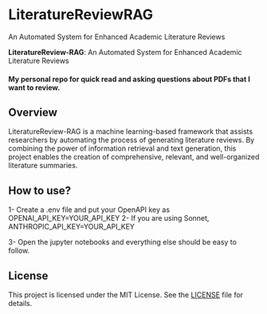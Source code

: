 # LiteratureReviewRAG
An Automated System for Enhanced Academic Literature Reviews

**LiteratureReview-RAG**: An Automated System for Enhanced Academic Literature Reviews

#### My personal repo for quick read and asking questions about PDFs that I want to review.

## Overview

LiteratureReview-RAG is a machine learning-based framework that assists researchers by automating the process of generating literature reviews. By combining the power of information retrieval and text generation, this project enables the creation of comprehensive, relevant, and well-organized literature summaries. 

## How to use?
1- Create a .env file and put your OpenAPI key as OPENAI_API_KEY=YOUR_API_KEY
2- If you are using Sonnet, ANTHROPIC_API_KEY=YOUR_API_KEY

3- Open the jupyter notebooks and everything else should be easy to follow.

## License

This project is licensed under the MIT License. See the [LICENSE](https://github.com/vd1371/LiteratureReviewRAG/blob/main/LICENSE) file for details.